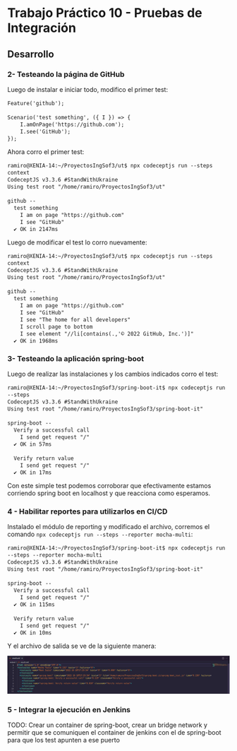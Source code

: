 # Trabajo Práctico 10 - Pruebas de Integración

## Desarrollo 

### 2- Testeando la página de GitHub

Luego de instalar e iniciar todo, modifico el primer test:

```
Feature('github');

Scenario('test something', ({ I }) => {
    I.amOnPage('https://github.com');
    I.see('GitHub');
}); 
```

Ahora corro el primer test:

```
ramiro@XENIA-14:~/ProyectosIngSof3/ut$ npx codeceptjs run --steps
context
CodeceptJS v3.3.6 #StandWithUkraine
Using test root "/home/ramiro/ProyectosIngSof3/ut"

github --
  test something
    I am on page "https://github.com"
    I see "GitHub"
  ✔ OK in 2147ms

``` 

Luego de modificar el test lo corro nuevamente:

```
ramiro@XENIA-14:~/ProyectosIngSof3/ut$ npx codeceptjs run --steps
context
CodeceptJS v3.3.6 #StandWithUkraine
Using test root "/home/ramiro/ProyectosIngSof3/ut"

github --
  test something
    I am on page "https://github.com"
    I see "GitHub"
    I see "The home for all developers"
    I scroll page to bottom 
    I see element "//li[contains(.,'© 2022 GitHub, Inc.')]"
  ✔ OK in 1968ms

```

### 3- Testeando la aplicación spring-boot

Luego de realizar las instalaciones y los cambios indicados corro el test:

```
ramiro@XENIA-14:~/ProyectosIngSof3/spring-boot-it$ npx codeceptjs run --steps
CodeceptJS v3.3.6 #StandWithUkraine
Using test root "/home/ramiro/ProyectosIngSof3/spring-boot-it"

spring-boot --
  Verify a successful call
    I send get request "/"
  ✔ OK in 57ms

  Verify return value
    I send get request "/"
  ✔ OK in 17ms

```

Con este simple test podemos corroborar que efectivamente estamos corriendo spring boot en localhost y que reacciona como esperamos.

### 4 - Habilitar reportes para utilizarlos en CI/CD

Instalado el módulo de reporting y modificado el archivo, corremos el comando `npx codeceptjs run --steps --reporter mocha-multi`:

```
ramiro@XENIA-14:~/ProyectosIngSof3/spring-boot-it$ npx codeceptjs run --steps --reporter mocha-multi
CodeceptJS v3.3.6 #StandWithUkraine
Using test root "/home/ramiro/ProyectosIngSof3/spring-boot-it"

spring-boot --
  Verify a successful call
    I send get request "/"
  ✔ OK in 115ms

  Verify return value
    I send get request "/"
  ✔ OK in 10ms

```

Y el archivo de salida se ve de la siguiente manera:

![](./Archivos_Tp10/ResultsXML.png)

### 5 - Integrar la ejecución en Jenkins

TODO: Crear un container de spring-boot, crear un bridge network y permitir que se comuniquen el container de jenkins con el de spring-boot para que los test apunten a ese puerto